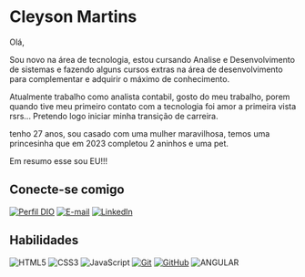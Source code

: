 # Cleyson Martins

Olá, 

Sou novo na área de tecnologia, estou cursando Analise e Desenvolvimento de sistemas e fazendo alguns cursos extras na área de desenvolvimento para complementar e adquirir o máximo de conhecimento.

Atualmente trabalho como analista contabil, gosto do meu trabalho, porem quando tive meu primeiro contato com a tecnologia foi amor a primeira vista rsrs... Pretendo logo iniciar minha transição de carreira.

tenho 27 anos, sou casado com uma mulher maravilhosa, temos uma princesinha que em 2023 completou 2 aninhos e uma pet.

Em resumo esse sou EU!!!

## Conecte-se comigo

[![Perfil DIO](https://img.shields.io/badge/-Meu%20Perfil%20na%20DIO-30A3DC?style=for-the-badge)](https://web.dio.me/users/dev_cleyson/)
[![E-mail](https://img.shields.io/badge/-Email-000?style=for-the-badge&logo=microsoft-outlook&logoColor=E94D5F)](mailto:dev.cleyson@gmail.com)
[![LinkedIn](https://img.shields.io/badge/-LinkedIn-000?style=for-the-badge&logo=linkedin&logoColor=30A3DC)](https://www.linkedin.com/in/cleyson-martins/)

## Habilidades

![HTML5](https://img.shields.io/badge/HTML-000?style=for-the-badge&logo=html5&logoColor=30A3DC)
![CSS3](https://img.shields.io/badge/CSS3-000?style=for-the-badge&logo=css3&logoColor=E94D5F)
![JavaScript](https://img.shields.io/badge/JavaScript-000?style=for-the-badge&logo=javascript&logoColor=30A3DC)
[![Git](https://img.shields.io/badge/Git-000?style=for-the-badge&logo=git&logoColor=E94D5F)](https://git-scm.com/doc) 
[![GitHub](https://img.shields.io/badge/GitHub-000?style=for-the-badge&logo=github&logoColor=30A3DC)](https://docs.github.com/)
![ANGULAR](https://img.shields.io/badge/ANGULAR-000?style=for-the-badge&logo=ANGULAR&logoColor=E94D5F)